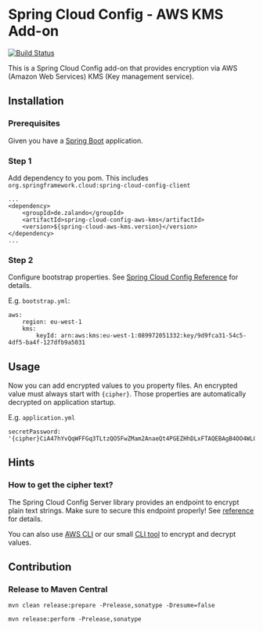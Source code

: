 Spring Cloud Config - AWS KMS Add-on
====================================

[![Build Status](https://travis-ci.org/zalando/spring-cloud-config-aws-kms.svg?branch=master)](https://travis-ci.org/zalando/spring-cloud-config-aws-kms)

This is a Spring Cloud Config add-on that provides encryption via AWS (Amazon Web Services) KMS (Key management service).


Installation
------------

### Prerequisites
Given you have a [Spring Boot](http://projects.spring.io/spring-boot/) application.

### Step 1
Add dependency to you pom. This includes `org.springframework.cloud:spring-cloud-config-client`

    ...
    <dependency>
        <groupId>de.zalando</groupId>
        <artifactId>spring-cloud-config-aws-kms</artifactId>
        <version>${spring-cloud-aws-kms.version}</version>
    </dependency>
    ...

### Step 2
Configure bootstrap properties. See [Spring Cloud Config Reference](http://cloud.spring.io/spring-cloud-config/spring-cloud-config.html#_the_bootstrap_application_context)
for details.

E.g. `bootstrap.yml`:

    aws:
        region: eu-west-1
        kms:
            keyId: arn:aws:kms:eu-west-1:089972051332:key/9d9fca31-54c5-4df5-ba4f-127dfb9a5031

Usage
-----

Now you can add encrypted values to you property files. An encrypted value must always start with `{cipher}`.
Those properties are automatically decrypted on application startup.

E.g. `application.yml`

    secretPassword: '{cipher}CiA47hYvQqWFFGq3TLtzQO5FwZMam2AnaeQt4PGEZHhDLxFTAQEBAgB4OO4WL0KlhRRqt0y7c0DuRcGTGptgJ8nkLeDxhGR4Qy8AAABqMGgGCSqGSIb3DQEHBqBbMFkCAQAwVAYJKoZIhvcNAQcBMB4GCWCGSAFlAwQBLjARBAx61LJpXQwgTcnGeSQCARCAJ4xhpGC5HT2xT+Vhy2iAuT+P/PLliZK5u6CiGhgudteZsCr7VJ/1aw=='

Hints
-----

### How to get the cipher text?

The Spring Cloud Config Server library provides an endpoint to encrypt plain text strings. Make sure to secure this endpoint properly!
See [reference](http://cloud.spring.io/spring-cloud-config/spring-cloud-config.html#_encryption_and_decryption) for details.

You can also use [AWS CLI](http://docs.aws.amazon.com/cli/latest/reference/kms/encrypt.html#examples) or our small
[CLI tool](https://github.com/zalando/spring-cloud-config-aws-kms/tree/master/encryption-cli) to encrypt and decrypt values.


Contribution
------------

### Release to Maven Central

    mvn clean release:prepare -Prelease,sonatype -Dresume=false

    mvn release:perform -Prelease,sonatype
